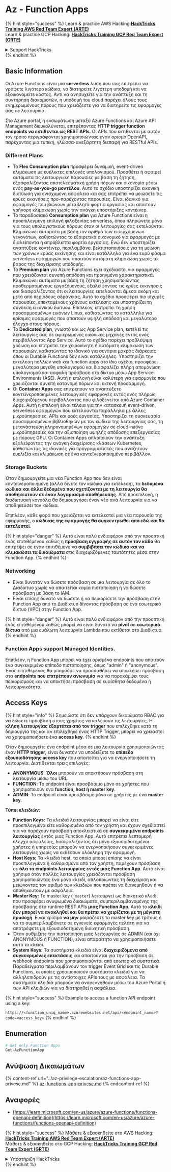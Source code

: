 # Az - Function Apps

{% hint style="success" %}
Learn & practice AWS Hacking:<img src="../../../.gitbook/assets/image (1) (1) (1) (1).png" alt="" data-size="line">[**HackTricks Training AWS Red Team Expert (ARTE)**](https://training.hacktricks.xyz/courses/arte)<img src="../../../.gitbook/assets/image (1) (1) (1) (1).png" alt="" data-size="line">\
Learn & practice GCP Hacking: <img src="../../../.gitbook/assets/image (2) (1).png" alt="" data-size="line">[**HackTricks Training GCP Red Team Expert (GRTE)**<img src="../../../.gitbook/assets/image (2) (1).png" alt="" data-size="line">](https://training.hacktricks.xyz/courses/grte)

<details>

<summary>Support HackTricks</summary>

* Check the [**subscription plans**](https://github.com/sponsors/carlospolop)!
* **Join the** 💬 [**Discord group**](https://discord.gg/hRep4RUj7f) or the [**telegram group**](https://t.me/peass) or **follow** us on **Twitter** 🐦 [**@hacktricks\_live**](https://twitter.com/hacktricks_live)**.**
* **Share hacking tricks by submitting PRs to the** [**HackTricks**](https://github.com/carlospolop/hacktricks) and [**HackTricks Cloud**](https://github.com/carlospolop/hacktricks-cloud) github repos.

</details>
{% endhint %}

## Basic Information

Οι Azure Functions είναι μια **serverless** λύση που σας επιτρέπει να γράφετε λιγότερο κώδικα, να διατηρείτε λιγότερη υποδομή και να εξοικονομείτε κόστος. Αντί να ανησυχείτε για την ανάπτυξη και τη συντήρηση διακομιστών, η υποδομή του cloud παρέχει όλους τους ενημερωμένους πόρους που χρειάζεστε για να διατηρείτε τις εφαρμογές σας σε λειτουργία.

Στο Azure portal, η ενσωμάτωση μεταξύ Azure Functions και Azure API Management διευκολύνεται, επιτρέποντας **HTTP trigger function endpoints να εκτίθενται ως REST APIs**. Οι APIs που εκτίθενται με αυτόν τον τρόπο περιγράφονται χρησιμοποιώντας έναν ορισμό OpenAPI, παρέχοντας μια τυπική, γλώσσα-ανεξάρτητη διεπαφή για RESTful APIs.

### Different Plans

* Το **Flex Consumption plan** προσφέρει δυναμική, event-driven κλιμάκωση με ευέλικτες επιλογές υπολογισμού. Προσθέτει ή αφαιρεί αυτόματα τις λειτουργικές παρουσίες με βάση τη ζήτηση, εξασφαλίζοντας αποτελεσματική χρήση πόρων και οικονομία μέσω ενός **pay-as-you-go μοντέλου**. Αυτό το σχέδιο υποστηρίζει εικονική δικτύωση για ενισχυμένη ασφάλεια και σας επιτρέπει να μειώσετε τις κρύες εκκινήσεις προ-παρέχοντας παρουσίες. Είναι ιδανικό για εφαρμογές που βιώνουν μεταβλητά φορτία εργασίας και απαιτούν γρήγορη κλιμάκωση χωρίς την ανάγκη υποστήριξης κοντέινερ.
* Το παραδοσιακό **Consumption plan** για Azure Functions είναι η προεπιλεγμένη επιλογή φιλοξενίας serverless, όπου πληρώνετε μόνο για τους υπολογιστικούς πόρους όταν οι λειτουργίες σας εκτελούνται. Κλιμακώνει αυτόματα με βάση τον αριθμό των εισερχόμενων γεγονότων, καθιστώντας το εξαιρετικά οικονομικό για εφαρμογές με διαλείποντα ή απρόβλεπτα φορτία εργασίας. Ενώ δεν υποστηρίζει αναπτύξεις κοντέινερ, περιλαμβάνει βελτιστοποιήσεις για τη μείωση των χρόνων κρύας εκκίνησης και είναι κατάλληλο για ένα ευρύ φάσμα serverless εφαρμογών που απαιτούν αυτόματη κλιμάκωση χωρίς το βάρος της διαχείρισης υποδομής.
* Το **Premium plan** για Azure Functions έχει σχεδιαστεί για εφαρμογές που χρειάζονται συνεπή απόδοση και προηγμένα χαρακτηριστικά. Κλιμακώνει αυτόματα με βάση τη ζήτηση χρησιμοποιώντας προθερμασμένους εργαζόμενους, εξαλείφοντας τις κρύες εκκινήσεις και διασφαλίζοντας ότι οι λειτουργίες εκτελούνται άμεσα ακόμη και μετά από περιόδους αδράνειας. Αυτό το σχέδιο προσφέρει πιο ισχυρές παρουσίες, επεκταμένους χρόνους εκτέλεσης και υποστηρίζει τη σύνδεση εικονικού δικτύου. Επιπλέον, επιτρέπει τη χρήση προσαρμοσμένων εικόνων Linux, καθιστώντας το κατάλληλο για κρίσιμες εφαρμογές που απαιτούν υψηλή απόδοση και μεγαλύτερο έλεγχο στους πόρους.
* Το **Dedicated plan**, γνωστό και ως App Service plan, εκτελεί τις λειτουργίες σας σε αφιερωμένες εικονικές μηχανές εντός ενός περιβάλλοντος App Service. Αυτό το σχέδιο παρέχει προβλέψιμη χρέωση και επιτρέπει την χειροκίνητη ή αυτόματη κλιμάκωση των παρουσιών, καθιστώντας το ιδανικό για σενάρια μακράς διάρκειας όπου οι Durable Functions δεν είναι κατάλληλες. Υποστηρίζει την εκτέλεση πολλών web και function apps στο ίδιο σχέδιο, προσφέρει μεγαλύτερα μεγέθη υπολογισμού και διασφαλίζει πλήρη απομόνωση υπολογισμού και ασφαλή πρόσβαση στο δίκτυο μέσω App Service Environments (ASE). Αυτή η επιλογή είναι καλύτερη για εφαρμογές που χρειάζονται συνεπή κατανομή πόρων και εκτενή προσαρμογή.
* Οι **Container Apps** σας επιτρέπουν να αναπτύξετε κοντεϊνεροποιημένες λειτουργικές εφαρμογές εντός ενός πλήρως διαχειριζόμενου περιβάλλοντος που φιλοξενείται από Azure Container Apps. Αυτή η επιλογή είναι τέλεια για την κατασκευή event-driven, serverless εφαρμογών που εκτελούνται παράλληλα με άλλες μικροϋπηρεσίες, APIs και ροές εργασίας. Υποστηρίζει τη συσκευασία προσαρμοσμένων βιβλιοθηκών με τον κώδικα της λειτουργίας σας, τη μετανάστευση κληρονομημένων εφαρμογών σε cloud-native μικροϋπηρεσίες και την αξιοποίηση υψηλής απόδοσης επεξεργασίας με πόρους GPU. Οι Container Apps απλοποιούν την ανάπτυξη εξαλείφοντας την ανάγκη διαχείρισης κλάσεων Kubernetes, καθιστώντας τις ιδανικές για προγραμματιστές που αναζητούν ευελιξία και κλιμάκωση σε ένα κοντεϊνεροποιημένο περιβάλλον.

### **Storage Buckets**

Όταν δημιουργείτε μια νέα Function App που δεν είναι κοντεϊνεροποιημένη (αλλά δίνετε τον κώδικα για εκτέλεση), τα **δεδομένα κώδικα και άλλα δεδομένα που σχετίζονται με τη λειτουργία θα αποθηκευτούν σε έναν λογαριασμό αποθήκευσης**. Από προεπιλογή, η διαδικτυακή κονσόλα θα δημιουργήσει έναν νέο ανά λειτουργία για να αποθηκεύσει τον κώδικα.

Επιπλέον, κάθε φορά που χρειάζεται να εκτελεστεί μια νέα παρουσία της εφαρμογής, ο **κώδικας της εφαρμογής θα συγκεντρωθεί από εδώ και θα εκτελεστεί**.

{% hint style="danger" %}
Αυτό είναι πολύ ενδιαφέρον από την προοπτική ενός επιτιθέμενου καθώς η **πρόσβαση εγγραφής σε αυτόν τον κάδο** θα επιτρέψει σε έναν επιτιθέμενο να **συμβιβάσει τον κώδικα και να κλιμακώσει τα δικαιώματα** στις διαχειριζόμενες ταυτότητες μέσα στην Function App.
{% endhint %}

### Networking

* Είναι δυνατόν να δώσετε πρόσβαση σε μια λειτουργία σε όλο το Διαδίκτυο χωρίς να απαιτείται καμία πιστοποίηση ή να δώσετε πρόσβαση με βάση το IAM.
* Είναι επίσης δυνατό να δώσετε ή να περιορίσετε την πρόσβαση στην Function App από το Διαδίκτυο δίνοντας πρόσβαση σε ένα εσωτερικό δίκτυο (VPC) στην Function App.

{% hint style="danger" %}
Αυτό είναι πολύ ενδιαφέρον από την προοπτική ενός επιτιθέμενου καθώς μπορεί να είναι δυνατό να **pivot σε εσωτερικά δίκτυα** από μια ευάλωτη λειτουργία Lambda που εκτίθεται στο Διαδίκτυο.
{% endhint %}

### **Function Apps support Managed Identities.**

Επιπλέον, η Function App μπορεί να έχει ορισμένα endpoints που απαιτούν ένα συγκεκριμένο επίπεδο πιστοποίησης, όπως "admin" ή "anonymous".\
Ένας επιτιθέμενος θα μπορούσε να προσπαθήσει να αποκτήσει πρόσβαση στα **endpoints που επιτρέπουν ανωνυμία** για να παρακάμψει τους περιορισμούς και να αποκτήσει πρόσβαση σε ευαίσθητα δεδομένα ή λειτουργικότητα.

## Access Keys

{% hint style="info" %}
Σημειώστε ότι δεν υπάρχουν δικαιώματα RBAC για να δώσετε πρόσβαση στους χρήστες να καλέσουν τις λειτουργίες. Η **κλήση λειτουργίας εξαρτάται από τον trigger** που επιλέχθηκε κατά τη δημιουργία της και αν επιλέχθηκε ένας HTTP Trigger, μπορεί να χρειαστεί να χρησιμοποιήσετε ένα **access key**.
{% endhint %}

Όταν δημιουργείτε ένα endpoint μέσα σε μια λειτουργία χρησιμοποιώντας έναν **HTTP trigger**, είναι δυνατόν να υποδείξετε το **επίπεδο εξουσιοδότησης access key** που απαιτείται για να ενεργοποιήσετε τη λειτουργία. Διατίθενται τρεις επιλογές:

* **ANONYMOUS**: **Όλοι** μπορούν να αποκτήσουν πρόσβαση στη λειτουργία μέσω του URL.
* **FUNCTION**: Το endpoint είναι προσβάσιμο μόνο σε χρήστες που χρησιμοποιούν ένα **function, host ή master key**.
* **ADMIN**: Το endpoint είναι προσβάσιμο μόνο σε χρήστες με ένα **master key**.

**Τύποι κλειδιών:**

* **Function Keys:** Τα κλειδιά λειτουργίας μπορεί να είναι είτε προεπιλεγμένα είτε καθορισμένα από τον χρήστη και έχουν σχεδιαστεί για να παρέχουν πρόσβαση αποκλειστικά σε **συγκεκριμένα endpoints λειτουργίας** εντός μιας Function App. Αυτό επιτρέπει λεπτομερή έλεγχο ασφαλείας, διασφαλίζοντας ότι μόνο εξουσιοδοτημένοι χρήστες ή υπηρεσίες μπορούν να ενεργοποιήσουν συγκεκριμένες λειτουργίες χωρίς να εκθέσουν ολόκληρη την εφαρμογή.
* **Host Keys:** Τα κλειδιά host, τα οποία μπορεί επίσης να είναι προεπιλεγμένα ή καθορισμένα από τον χρήστη, παρέχουν πρόσβαση σε **όλα τα endpoints λειτουργίας εντός μιας Function App**. Αυτό είναι χρήσιμο όταν πολλές λειτουργίες χρειάζονται πρόσβαση χρησιμοποιώντας ένα μόνο κλειδί, απλοποιώντας τη διαχείριση και μειώνοντας τον αριθμό των κλειδιών που πρέπει να διανεμηθούν ή να αποθηκευτούν με ασφάλεια.
* **Master Key:** Το master key (`_master`) λειτουργεί ως διοικητικό κλειδί που προσφέρει ανυψωμένα δικαιώματα, συμπεριλαμβανομένης της πρόσβασης στα runtime REST APIs **μιας Function App**. Αυτό το **κλειδί δεν μπορεί να ανακληθεί και θα πρέπει να χειρίζεται με τη μέγιστη προσοχή**. Είναι κρίσιμο **να μην** μοιράζεστε το master key με τρίτους ή να το συμπεριλαμβάνετε σε εγγενείς εφαρμογές πελάτη για να αποτρέψετε μη εξουσιοδοτημένη διοικητική πρόσβαση.
* Όταν ρυθμίζετε την πιστοποίηση μιας λειτουργίας σε ADMIN (και όχι ANONYMOUS ή FUNCTION), είναι απαραίτητο να χρησιμοποιήσετε αυτό το κλειδί.
* **System Keys:** Τα συστήματα κλειδιά είναι **διαχειριζόμενα από συγκεκριμένες επεκτάσεις** και απαιτούνται για την πρόσβαση σε webhook endpoints που χρησιμοποιούνται από εσωτερικά συστατικά. Παραδείγματα περιλαμβάνουν τον trigger Event Grid και τις Durable Functions, οι οποίες χρησιμοποιούν συστήματα κλειδιά για να αλληλεπιδρούν με τις αντίστοιχες APIs τους με ασφάλεια. Τα συστήματα κλειδιά μπορούν να αναγεννηθούν μέσω του Azure Portal ή των API κλειδιών για να διατηρηθεί η ασφάλεια.

{% hint style="success" %}
Example to access a function API endpoint using a key:

`https://<function_uniq_name>.azurewebsites.net/api/<endpoint_name>?code=<access_key>`
{% endhint %}

## Enumeration
```powershell
# Get only Function Apps
Get-AzFunctionApp
```
## Ανύψωση Δικαιωμάτων

{% content-ref url="../az-privilege-escalation/az-functions-app-privesc.md" %}
[az-functions-app-privesc.md](../az-privilege-escalation/az-functions-app-privesc.md)
{% endcontent-ref %}

## Αναφορές

* [https://learn.microsoft.com/en-us/azure/azure-functions/functions-openapi-definition](https://learn.microsoft.com/en-us/azure/azure-functions/functions-openapi-definition)

{% hint style="success" %}
Μάθετε & εξασκηθείτε στο AWS Hacking:<img src="../../../.gitbook/assets/image (1) (1) (1) (1).png" alt="" data-size="line">[**HackTricks Training AWS Red Team Expert (ARTE)**](https://training.hacktricks.xyz/courses/arte)<img src="../../../.gitbook/assets/image (1) (1) (1) (1).png" alt="" data-size="line">\
Μάθετε & εξασκηθείτε στο GCP Hacking: <img src="../../../.gitbook/assets/image (2) (1).png" alt="" data-size="line">[**HackTricks Training GCP Red Team Expert (GRTE)**<img src="../../../.gitbook/assets/image (2) (1).png" alt="" data-size="line">](https://training.hacktricks.xyz/courses/grte)

<details>

<summary>Υποστήριξη HackTricks</summary>

* Ελέγξτε τα [**σχέδια συνδρομής**](https://github.com/sponsors/carlospolop)!
* **Εγγραφείτε στην** 💬 [**ομάδα Discord**](https://discord.gg/hRep4RUj7f) ή στην [**ομάδα telegram**](https://t.me/peass) ή **ακολουθήστε** μας στο **Twitter** 🐦 [**@hacktricks\_live**](https://twitter.com/hacktricks_live)**.**
* **Μοιραστείτε κόλπα hacking υποβάλλοντας PRs στα** [**HackTricks**](https://github.com/carlospolop/hacktricks) και [**HackTricks Cloud**](https://github.com/carlospolop/hacktricks-cloud) github repos.

</details>
{% endhint %}
